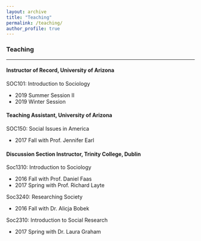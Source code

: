 ```yaml
---
layout: archive
title: "Teaching"
permalink: /teaching/
author_profile: true
---
```


### Teaching
***

#### Instructor of Record, University of Arizona
SOC101: Introduction to Sociology 

- 2019 Summer Session II
- 2019 Winter Session

#### Teaching Assistant, University of Arizona
SOC150: Social Issues in America

- 2017 Fall with Prof. Jennifer Earl

#### Discussion Section Instructor, Trinity College, Dublin
Soc1310: Introduction to Sociology 

- 2016 Fall with Prof. Daniel Faas
- 2017 Spring with Prof. Richard Layte

Soc3240: Researching Society 

- 2016 Fall with Dr. Alicja Bobek 

Soc2310: Introduction to Social Research 

- 2017 Spring with Dr. Laura Graham


